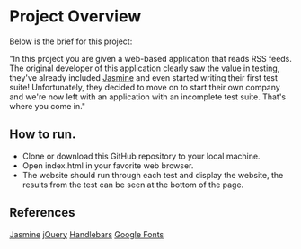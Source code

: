 # Project Overview

Below is the brief for this project:

"In this project you are given a web-based application that reads RSS feeds. The original developer of this application clearly saw the value in testing, they've already included [Jasmine](http://jasmine.github.io/) and even started writing their first test suite! Unfortunately, they decided to move on to start their own company and we're now left with an application with an incomplete test suite. That's where you come in."


## How to run.

* Clone or download this GitHub repository to your local machine.
* Open index.html in your favorite web browser.
* The website should run through each test and display the website, the results from the test can be seen at the bottom of the page.

## References
[Jasmine](http://jasmine.github.io/)
[jQuery](https://jquery.com/)
[Handlebars](http://handlebarsjs.com/)
[Google Fonts](https://fonts.google.com/)

